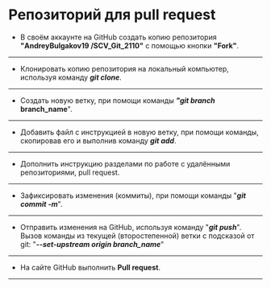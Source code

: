 # Репозиторий для **pull request**
* В своём аккаунте на GitHub создать копию репозитория **"AndreyBulgakov19
/SCV_Git_2110"** с помощью кнопки **"Fork"**.
---
* Клонировать копию репозитория на локальный компьютер, используя команду ***git clone***.
---
* Создать новую ветку, при помощи команды **___"git branch___ branch_name**".
---
* Добавить файл с инструкцией в новую ветку, при помощи команды, скопировав его и выполнив команду ***git add***.
---
* Дополнить инструкцию разделами по работе с удалёнными репозиториями, pull request.
---
* Зафиксировать изменения (коммиты), при помощи команды "***git commit -m***".
---
* Отправить изменения на GitHub, используя команду "***git push***". Вызов команды из текущей (второстепенной) ветки с подсказой от git: "***--set-upstream origin branch_name***" 
---
* На сайте GitHub выполнить **Pull request**.
---
